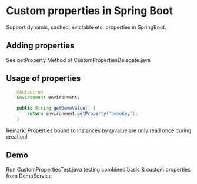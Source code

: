 # Custom properties in Spring Boot

Support dynamic, cached, evictable etc. properties in SpringBoot. 

## Adding properties 

See getProperty Method of CustomPropertiesDelegate.java 

## Usage of properties

```java
    @Autowired
    Environment environment;

    public String getDemoValue() {
        return environment.getProperty("demoKey");
    }
```

Remark: Properties bound to instances by @value are only read once during creation!

## Demo

Run CustomPropertiesTest.java testing combined basic & custom properties from DemoService